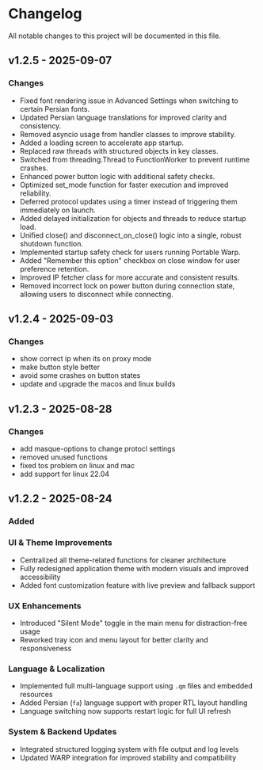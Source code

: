 # Changelog

All notable changes to this project will be documented in this file.

## v1.2.5 - 2025-09-07
### Changes
- Fixed font rendering issue in Advanced Settings when switching to certain Persian fonts.
- Updated Persian language translations for improved clarity and consistency.
- Removed asyncio usage from handler classes to improve stability.
- Added a loading screen to accelerate app startup.
- Replaced raw threads with structured objects in key classes.
- Switched from threading.Thread to FunctionWorker to prevent runtime crashes.
- Enhanced power button logic with additional safety checks.
- Optimized set_mode function for faster execution and improved reliability.
- Deferred protocol updates using a timer instead of triggering them immediately on launch.
- Added delayed initialization for objects and threads to reduce startup load.
- Unified close() and disconnect_on_close() logic into a single, robust shutdown function.
- Implemented startup safety check for users running Portable Warp.
- Added "Remember this option" checkbox on close window for user preference retention.
- Improved IP fetcher class for more accurate and consistent results.
- Removed incorrect lock on power button during connection state, allowing users to disconnect while connecting.

## v1.2.4 - 2025-09-03
### Changes
- show correct ip when its on proxy mode
- make button style better
- avoid some crashes on button states
- update and upgrade the macos and linux builds

## v1.2.3 - 2025-08-28
### Changes
- add masque-options to change protocl settings
- removed unused functions
- fixed tos problem on linux and mac
- add support for linux 22.04

## v1.2.2 - 2025-08-24
### Added
### UI & Theme Improvements
- Centralized all theme-related functions for cleaner architecture
- Fully redesigned application theme with modern visuals and improved accessibility
- Added font customization feature with live preview and fallback support

### UX Enhancements
- Introduced "Silent Mode" toggle in the main menu for distraction-free usage
- Reworked tray icon and menu layout for better clarity and responsiveness

### Language & Localization
- Implemented full multi-language support using `.qm` files and embedded resources
- Added Persian (`fa`) language support with proper RTL layout handling
- Language switching now supports restart logic for full UI refresh

### System & Backend Updates
- Integrated structured logging system with file output and log levels
- Updated WARP integration for improved stability and compatibility
